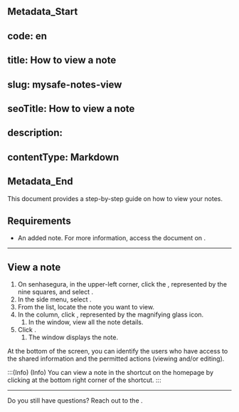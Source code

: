 ## Metadata_Start 
## code: en
## title: How to view a note 
## slug: mysafe-notes-view 
## seoTitle: How to view a note 
## description:  
## contentType: Markdown 
## Metadata_End
This document provides a step-by-step guide on how to view your notes.

## Requirements

* An added note. For more information, access the document on .

***
## View a note

1. On senhasegura, in the upper-left corner, click the , represented by the nine squares, and select .
2. In the side menu, select . 
3. From the list, locate the note you want to view.
4. In the  column, click , represented by the magnifying glass icon.
    1. In the  window, view all the note details.
5. Click .
    1. The  window displays the note.

At the bottom of the  screen, you can identify the users who have access to the shared information and the permitted actions (viewing and/or editing).

:::(Info) (Info)
You can view a note in the shortcut on the  homepage by clicking  at the bottom right corner of the shortcut.
:::
***

Do you still have questions? Reach out to the .
